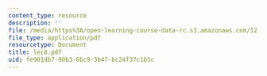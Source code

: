```yaml
---
content_type: resource
description: ''
file: /media/https%3A/open-learning-course-data-rc.s3.amazonaws.com/12-950-atmospheric-and-oceanic-modeling-spring-2004/fe901db790b36bc93b47bc24f37c1b5c_lec8.pdf
file_type: application/pdf
resourcetype: Document
title: lec8.pdf
uid: fe901db7-90b3-6bc9-3b47-bc24f37c1b5c
---
```

